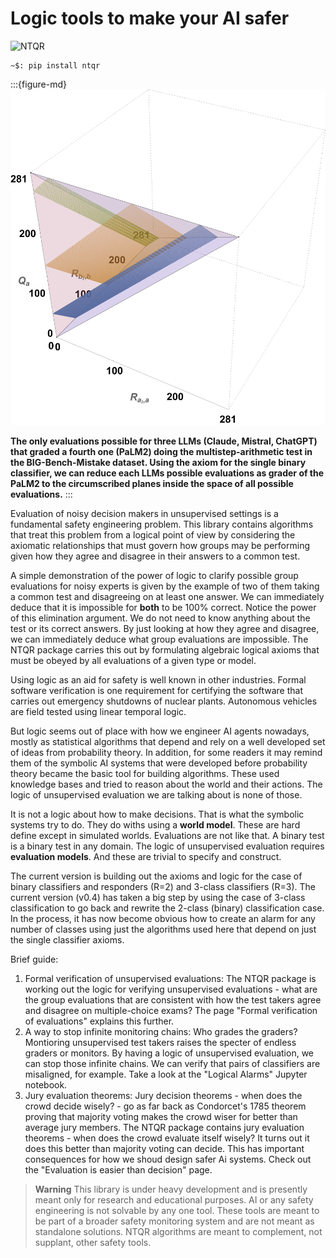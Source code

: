 # Logic tools to make your AI safer

![NTQR](./img/NTQRpt24.png)

```console
~$: pip install ntqr
```

:::{figure-md}
![Prevalence estimates](./img/threeLLMsBIGBenchMistakeMultistepArithmetic.png)

**The only evaluations possible for three LLMs (Claude, Mistral, ChatGPT) that
graded a fourth one (PaLM2) doing the multistep-arithmetic test in the BIG-Bench-Mistake
dataset. Using the axiom for the single binary classifier, we can reduce each LLMs possible
evaluations as grader of the PaLM2 to the circumscribed planes inside the space of
all possible evaluations.**
:::


Evaluation of noisy decision makers in unsupervised settings is a fundamental
safety engineering problem. This library contains algorithms that treat this
problem from a logical point of view by considering the axiomatic relationships
that must govern how groups may be performing given how they agree and disagree
in their answers to a common test.

A simple demonstration of the power of logic to clarify possible group evaluations
for noisy experts is given by the example of two of them taking a common test
and disagreeing on at least one answer. We can immediately deduce that it is
impossible for **both** to be 100% correct. Notice the power of this elimination
argument. We do not need to know anything about the test or its correct answers.
By just looking at how they agree and disagree, we can immediately deduce what
group evaluations are impossible. The NTQR package carries this out by formulating
algebraic logical axioms that must be obeyed by all evaluations of a given type
or model.

Using logic as an aid for safety is well known in other industries. Formal
software verification is one requirement for certifying the software that
carries out emergency shutdowns of nuclear plants. Autonomous vehicles are
field tested using linear temporal logic.

But logic seems out of place with how we engineer AI agents nowadays,
mostly as statistical algorithms that depend and rely on a well developed set
of ideas from probability theory. In addition, for some readers it may remind
them of the symbolic AI systems that were developed before probability theory
became the basic tool for building algorithms. These used knowledge bases and
tried to reason about the world and their actions. The logic of unsupervised
evaluation we are talking about is none of those.

It is not a logic about how to make decisions. That is what the symbolic
systems try to do. They do withs using a **world model**. These are hard
define except in simulated worlds. Evaluations are not like that. A binary
test is a binary test in any domain. The logic of unsupervised evaluation
requires **evaluation models**. And these are trivial to specify and construct.

The current version is building out the axioms and logic for the case of binary
classifiers and responders (R=2) and 3-class classifiers (R=3).
The current version (v0.4) has
taken a big step by using the case of 3-class classification to go back and
rewrite the 2-class (binary) classification case. In the process, it has now
become obvious how to create an alarm for any number of classes using just
the algorithms used here that depend on just the single classifier axioms.

Brief guide:
1. Formal verification of unsupervised evaluations: The NTQR package is
  working out the logic for verifying unsupervised evaluations - what are
  the group evaluations that are consistent with how the test takers agree
  and disagree on multiple-choice exams? The page "Formal verification of
  evaluations" explains this further.
2. A way to stop infinite monitoring chains: Who grades the graders? Montioring
  unsupervised test takers raises the specter of endless graders or monitors.
  By having a logic of unsupervised evaluation, we can stop those infinite
  chains. We can verify that pairs of classifiers are misaligned, for example.
  Take a look at the "Logical Alarms" Jupyter notebook.
3. Jury evaluation theorems: Jury decision theorems - when does the crowd
  decide wisely? - go as far back as Condorcet's 1785 theorem proving that majority
  voting makes the crowd wiser for better than average jury members. The NTQR
  package contains jury evaluation theorems - when does the crowd
  evaluate itself wisely? It turns out it does this better than majority voting
  can decide. This has important consequences for how we shoud design
  safer Ai systems. Check out the "Evaluation is easier than decision"
  page.

>**Warning**
This library is under heavy development and is presently meant only
for research and educational purposes. AI or any safety engineering is
not solvable by any one tool. These tools are meant to be part of a broader
safety monitoring system and are not meant as standalone solutions.
NTQR algorithms are meant to complement, not supplant, other safety tools.

